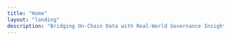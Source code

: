 ```yaml
---
title: "Home"
layout: "landing"
description: "Bridging On-Chain Data with Real-World Governance Insights - GovCircle provides comprehensive tools for transparent, borderless democracy on Cardano."
---
```



